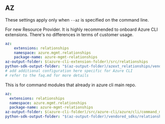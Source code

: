 ## AZ

These settings apply only when `--az` is specified on the command line.

For new Resource Provider. It is highly recommended to onboard Azure CLI extensions. There's no differences in terms of customer usage. 

``` yaml $(az) && $(target-mode) != 'core'
az:
    extensions: relationships
    namespace: azure.mgmt.relationships
    package-name: azure-mgmt-relationships
az-output-folder: $(azure-cli-extension-folder)/src/relationships
python-sdk-output-folder: "$(az-output-folder)/azext_relationships/vendored_sdks/relationships"
# add additional configuration here specific for Azure CLI
# refer to the faq.md for more details
```



This is for command modules that already in azure cli main repo. 
``` yaml $(az) && $(target-mode) == 'core'
az:
  extensions: relationships
  namespace: azure.mgmt.relationships
  package-name: azure-mgmt-relationships
az-output-folder: $(azure-cli-folder)/src/azure-cli/azure/cli/command_modules/relationships
python-sdk-output-folder: "$(az-output-folder)/vendored_sdks/relationships"
``` 